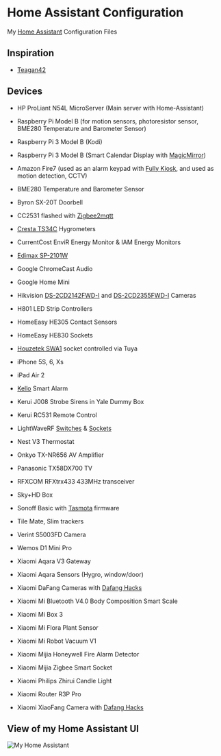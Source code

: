 # Home Assistant Configuration

My [Home Assistant](https://home-assistant.io/) Configuration Files

## Inspiration

- [Teagan42](https://github.com/Teagan42/HomeAssistantConfig)

## Devices

- HP ProLiant N54L MicroServer (Main server with Home-Assistant)
- Raspberry Pi Model B (for motion sensors, photoresistor sensor, BME280 Temperature and Barometer Sensor)
- Raspberry Pi 3 Model B (Kodi)
- Raspberry Pi 3 Model B (Smart Calendar Display with [MagicMirror](https://github.com/MichMich/MagicMirror))

- Amazon Fire7 (used as an alarm keypad with [Fully Kiosk](https://fully-kiosk.com), and used as motion detection, CCTV)
- BME280 Temperature and Barometer Sensor
- Byron SX-20T Doorbell
- CC2531 flashed with [Zigbee2mqtt](https://www.zigbee2mqtt.io/)
- [Cresta TS34C](https://www.conrad-electronic.co.uk/ce/en/product/672148/5-Channel-TS34C-Wireless-Thermo-Hygro-Sensor) Hygrometers
- CurrentCost EnviR Energy Monitor & IAM Energy Monitors
- [Edimax SP-2101W](https://www.amazon.co.uk/Edimax-Switch-Intelligent-Energy-Management/dp/B00T647F2C/)
- Google ChromeCast Audio
- Google Home Mini
- Hikvision [DS-2CD2142FWD-I](https://www.hikvision.com/en/Products/Network-Camera/EasyIP-2.0/4MP/DS-2CD2142FWD-I%28W%29%28S%29) and [DS-2CD2355FWD-I](https://www.hikvision.com/en/Products/Network-Camera/EasyIP-3.0/5MP/DS-2CD2355FWD-I) Cameras
- H801 LED Strip Controllers
- HomeEasy HE305 Contact Sensors
- HomeEasy HE830 Sockets
- [Houzetek SWA1](https://www.houzetek.com/product-wifi-smart-plug-uk) socket controlled via Tuya
- iPhone 5S, 6, Xs
- iPad Air 2
- [Kello](https://www.getkello.com/) Smart Alarm
- Kerui J008 Strobe Sirens in Yale Dummy Box
- Kerui RC531 Remote Control
- LightWaveRF [Switches](https://lightwaverf.com/products/smart-dimmer-2-gang?variant=16341551480921) & [Sockets](https://lightwaverf.com/products/basic-remote-on-off-socket-kit)
- Nest V3 Thermostat
- Onkyo TX-NR656 AV Amplifier
- Panasonic TX58DX700 TV
- RFXCOM RFXtrx433 433MHz transceiver
- Sky+HD Box
- Sonoff Basic with [Tasmota](https://github.com/arendst/Sonoff-Tasmota) firmware
- Tile Mate, Slim trackers
- Verint S5003FD Camera
- Wemos D1 Mini Pro
- Xiaomi Aqara V3 Gateway
- Xiaomi Aqara Sensors (Hygro, window/door)
- Xiaomi DaFang Cameras with [Dafang Hacks](https://github.com/EliasKotlyar/Xiaomi-Dafang-Hacks)
- Xiaomi Mi Bluetooth V4.0 Body Composition Smart Scale
- Xiaomi Mi Box 3
- Xiaomi Mi Flora Plant Sensor
- Xiaomi Mi Robot Vacuum V1
- Xiaomi Mijia Honeywell Fire Alarm Detector
- Xiaomi Mijia Zigbee Smart Socket
- Xiaomi Philips Zhirui Candle Light
- Xiaomi Router R3P Pro
- Xiaomi XiaoFang Camera with [Dafang Hacks](https://github.com/EliasKotlyar/Xiaomi-Dafang-Hacks)

## View of my Home Assistant UI
![My Home Assistant](http://www.lolorpi.com/wordpress/wp-content/uploads/2018/08/HA_UI_Example.png)